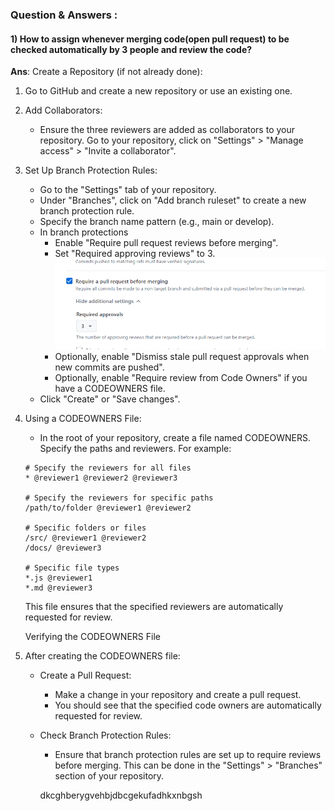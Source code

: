 ### Question & Answers :

#### 1) How to assign whenever merging code(open pull request) to be checked automatically by 3 people and review the code? 

**Ans**:  Create a Repository (if not already done):

1) Go to GitHub and create a new repository or use an existing one.
2) Add Collaborators:
    * Ensure the three reviewers are added as collaborators to your repository. Go to your repository, click on "Settings" > "Manage access" > "Invite a collaborator".
3) Set Up Branch Protection Rules:
    * Go to the "Settings" tab of your repository.
    * Under "Branches", click on "Add branch ruleset" to create a new branch protection rule.
    * Specify the branch name pattern (e.g., main or develop).
    * In branch protections
        * Enable "Require pull request reviews before merging".
        * Set "Required approving reviews" to 3.
        ![alt text](image.png)
        * Optionally, enable "Dismiss stale pull request approvals when new commits are pushed".
        * Optionally, enable "Require review from Code Owners" if you have a CODEOWNERS file.
    * Click "Create" or "Save changes".
4) Using a CODEOWNERS File:

    * In the root of your repository, create a file named CODEOWNERS.
    Specify the paths and reviewers. For example:
    ```
    # Specify the reviewers for all files
    * @reviewer1 @reviewer2 @reviewer3

    # Specify the reviewers for specific paths
    /path/to/folder @reviewer1 @reviewer2

    # Specific folders or files
    /src/ @reviewer1 @reviewer2
    /docs/ @reviewer3

    # Specific file types
    *.js @reviewer1
    *.md @reviewer3
    ```
   This file ensures that the specified reviewers are automatically requested for review.

   Verifying the CODEOWNERS File

5) After creating the CODEOWNERS file:

    * Create a Pull Request:

        * Make a change in your repository and create a pull request.
        * You should see that the specified code owners are automatically requested for review.

    * Check Branch Protection Rules:

        * Ensure that branch protection rules are set up to require reviews before merging. This can be done in the "Settings" > "Branches" section of your repository.

        dkcghberygvehbjdbcgekufadhkxnbgsh


